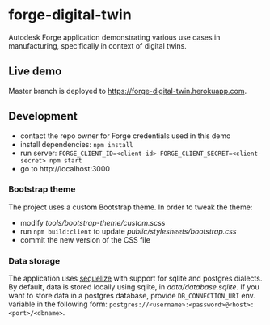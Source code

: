 # forge-digital-twin

Autodesk Forge application demonstrating various use cases in manufacturing, specifically in context of digital twins.

## Live demo

Master branch is deployed to https://forge-digital-twin.herokuapp.com.

## Development

- contact the repo owner for Forge credentials used in this demo
- install dependencies: `npm install`
- run server: `FORGE_CLIENT_ID=<client-id> FORGE_CLIENT_SECRET=<client-secret> npm start`
- go to http://localhost:3000

### Bootstrap theme

The project uses a custom Bootstrap theme. In order to tweak the theme:

- modify _tools/bootstrap-theme/custom.scss_
- run `npm build:client` to update _public/stylesheets/bootstrap.css_
- commit the new version of the CSS file

### Data storage

The application uses [sequelize](http://docs.sequelizejs.com/) with support for
sqlite and postgres dialects. By default, data is stored locally using sqlite,
in _data/database.sqlite_. If you want to store data in a postgres database,
provide `DB_CONNECTION_URI` env. variable in the following form: `postgres://<username>:<password>@<host>:<port>/<dbname>`.